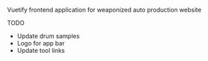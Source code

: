 Vuetify frontend application for weaponized auto production website

TODO
- Update drum samples
- Logo for app bar
- Update tool links